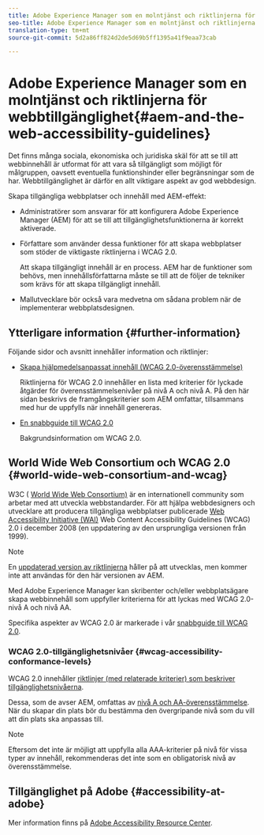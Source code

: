 ```yaml
---
title: Adobe Experience Manager som en molntjänst och riktlinjerna för webbtillgänglighet
seo-title: Adobe Experience Manager som en molntjänst och riktlinjerna för webbtillgänglighet
translation-type: tm+mt
source-git-commit: 5d2a86ff824d2de5d69b5ff1395a41f9eaa73cab

---
```



# Adobe Experience Manager som en molntjänst och riktlinjerna för webbtillgänglighet{#aem-and-the-web-accessibility-guidelines}

Det finns många sociala, ekonomiska och juridiska skäl för att se till att webbinnehåll är utformat för att vara så tillgängligt som möjligt för målgruppen, oavsett eventuella funktionshinder eller begränsningar som de har. Webbtillgänglighet är därför en allt viktigare aspekt av god webbdesign.

Skapa tillgängliga webbplatser och innehåll med AEM-effekt:

* Administratörer som ansvarar för att konfigurera Adobe Experience Manager (AEM) för att se till att tillgänglighetsfunktionerna är korrekt aktiverade.
* Författare som använder dessa funktioner för att skapa webbplatser som stöder de viktigaste riktlinjerna i WCAG 2.0.

   Att skapa tillgängligt innehåll är en process. AEM har de funktioner som behövs, men innehållsförfattarna måste se till att de följer de tekniker som krävs för att skapa tillgängligt innehåll.

* Mallutvecklare bör också vara medvetna om sådana problem när de implementerar webbplatsdesignen.

## Ytterligare information {#further-information}

Följande sidor och avsnitt innehåller information och riktlinjer:

<!--
* [Configuring the Rich Text Editor for Producing Accessible Sites](/help/sites-administering/rte-accessible-content.md)

  Guidelines on how administrators can configure AEM for producing accessible content.
-->

* [Skapa hjälpmedelsanpassat innehåll (WCAG 2.0-överensstämmelse)](/help/sites-cloud/authoring/fundamentals/accessible-content.md)

   Riktlinjerna för WCAG 2.0 innehåller en lista med kriterier för lyckade åtgärder för överensstämmelsenivåer på nivå A och nivå A. På den här sidan beskrivs de framgångskriterier som AEM omfattar, tillsammans med hur de uppfylls när innehåll genereras.

* [En snabbguide till WCAG 2.0](/help/onboarding/accessibility/quick-guide-wcag.md)

   Bakgrundsinformation om WCAG 2.0.

<!--
* [Creating Accessible Adaptive Forms](/help/forms/using/creating-accessible-adaptive-forms.md)

  Adobe Experience Manager (AEM) includes a number of features and capabilities that enhance the usability of adaptive forms for users with different abilities. The solution also assists form authors in creating accessible adaptive forms.
-->

## World Wide Web Consortium och WCAG 2.0 {#world-wide-web-consortium-and-wcag}

W3C ( [World Wide Web Consortium)](https://www.w3.org/) är en internationell community som arbetar med att utveckla webbstandarder. För att hjälpa webbdesigners och utvecklare att producera tillgängliga webbplatser publicerade [Web Accessibility Initiative (WAI)](https://www.w3.org/WAI/) Web Content Accessibility Guidelines (WCAG) 2.0 [](https://www.w3.org/TR/WCAG20/) i december 2008 (en uppdatering av den ursprungliga versionen från 1999).

>[!NOTE]
>
>En [uppdaterad version av riktlinjerna](https://www.w3.org/TR/WCAG21/) håller på att utvecklas, men kommer inte att användas för den här versionen av AEM.

Med Adobe Experience Manager kan skribenter och/eller webbplatsägare skapa webbinnehåll som uppfyller kriterierna för att lyckas med WCAG 2.0-nivå A och nivå AA.

Specifika aspekter av WCAG 2.0 är markerade i vår [snabbguide till WCAG 2.0](/help/onboarding/accessibility/quick-guide-wcag.md).

### WCAG 2.0-tillgänglighetsnivåer {#wcag-accessibility-conformance-levels}

WCAG 2.0 innehåller [riktlinjer (med relaterade kriterier) som beskriver tillgänglighetsnivåerna](https://www.w3.org/TR/UNDERSTANDING-WCAG20/conformance.html).

Dessa, som de avser AEM, omfattas av [nivå A och AA-överensstämmelse](/help/sites-cloud/authoring/fundamentals/accessible-content.md). När du skapar din plats bör du bestämma den övergripande nivå som du vill att din plats ska anpassas till.

>[!NOTE]
>
>Eftersom det inte är möjligt att uppfylla alla AAA-kriterier på nivå för vissa typer av innehåll, rekommenderas det inte som en obligatorisk nivå av överensstämmelse.

## Tillgänglighet på Adobe {#accessibility-at-adobe}

Mer information finns på [Adobe Accessibility Resource Center](https://www.adobe.com/accessibility/).
